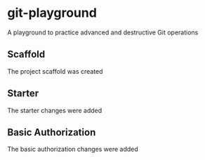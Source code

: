 # git-playground
A playground to practice advanced and destructive Git operations

## Scaffold

The project scaffold was created

## Starter

The starter changes were added

## Basic Authorization

The basic authorization changes were added
